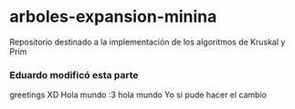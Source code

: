# arboles-expansion-minina
Repositorio destinado a la implementación de los algoritmos de Kruskal y Prim

### Eduardo modificó esta parte
greetings XD
Hola mundo :3
hola mundo
Yo si pude hacer el cambio